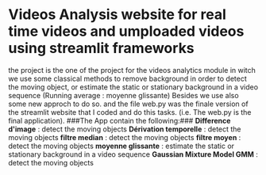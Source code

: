 # Videos Analysis website for real time videos and umploaded videos using streamlit frameworks 
the project is the one of the project for the videos analytics module in witch we use some classical methods to remove background in order to detect the moving object, or estimate the static or stationary background in a video sequence (Running average : moyenne glissante) Besides we use also some new approch to do so. and the file web.py was the finale version of the streamlit website that I coded and do this tasks. (i.e. The web.py is the final application).
###The App contain the following:### 
    **Difference d'image** : detect the moving objects
    **Dérivation temporelle** : detect the moving objects
    **filtre median** : detect the moving objects
    **filtre moyen** : detect the moving objects
    **moyenne glissante** : estimate the static or stationary background in a video sequence
    **Gaussian Mixture Model GMM** : detect the moving objects
